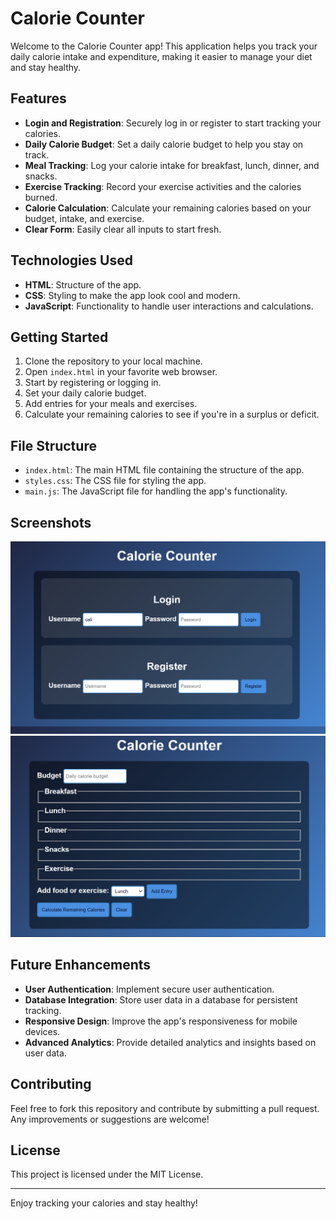 # Calorie Counter

Welcome to the Calorie Counter app! This application helps you track your daily calorie intake and expenditure, making it easier to manage your diet and stay healthy.

## Features

- **Login and Registration**: Securely log in or register to start tracking your calories.
- **Daily Calorie Budget**: Set a daily calorie budget to help you stay on track.
- **Meal Tracking**: Log your calorie intake for breakfast, lunch, dinner, and snacks.
- **Exercise Tracking**: Record your exercise activities and the calories burned.
- **Calorie Calculation**: Calculate your remaining calories based on your budget, intake, and exercise.
- **Clear Form**: Easily clear all inputs to start fresh.

## Technologies Used

- **HTML**: Structure of the app.
- **CSS**: Styling to make the app look cool and modern.
- **JavaScript**: Functionality to handle user interactions and calculations.

## Getting Started

1. Clone the repository to your local machine.
2. Open `index.html` in your favorite web browser.
3. Start by registering or logging in.
4. Set your daily calorie budget.
5. Add entries for your meals and exercises.
6. Calculate your remaining calories to see if you're in a surplus or deficit.

## File Structure

- `index.html`: The main HTML file containing the structure of the app.
- `styles.css`: The CSS file for styling the app.
- `main.js`: The JavaScript file for handling the app's functionality.

## Screenshots

![Login and Registration](/Imge/longin.png)
![Calorie Counter](/Imge/pad.png)

## Future Enhancements

- **User Authentication**: Implement secure user authentication.
- **Database Integration**: Store user data in a database for persistent tracking.
- **Responsive Design**: Improve the app's responsiveness for mobile devices.
- **Advanced Analytics**: Provide detailed analytics and insights based on user data.

## Contributing

Feel free to fork this repository and contribute by submitting a pull request. Any improvements or suggestions are welcome!

## License

This project is licensed under the MIT License.

---

Enjoy tracking your calories and stay healthy!